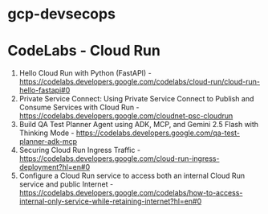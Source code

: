 # gcp-devsecops

# CodeLabs - Cloud Run
1. Hello Cloud Run with Python (FastAPI) - https://codelabs.developers.google.com/codelabs/cloud-run/cloud-run-hello-fastapi#0
2. Private Service Connect: Using Private Service Connect to Publish and Consume Services with Cloud Run - https://codelabs.developers.google.com/cloudnet-psc-cloudrun
3. Build QA Test Planner Agent using ADK, MCP, and Gemini 2.5 Flash with Thinking Mode - https://codelabs.developers.google.com/qa-test-planner-adk-mcp
4. Securing Cloud Run Ingress Traffic - https://codelabs.developers.google.com/cloud-run-ingress-deployment?hl=en#0
5. Configure a Cloud Run service to access both an internal Cloud Run service and public Internet - https://codelabs.developers.google.com/codelabs/how-to-access-internal-only-service-while-retaining-internet?hl=en#0
